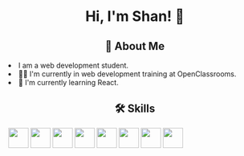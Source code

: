 <h1 align="center">Hi, I'm Shan! 👋</h1>

<h2 align="center">🚀 About Me</h2>
<li>
  I am a web development student.
</li>
<li>
  👩‍💻 I'm currently in web development training at OpenClassrooms.
</li>
<li>
  🌱 I'm currently learning React.
</li>

<h2 align="center">🛠 Skills</h2>
<p>
<img src="https://upload.wikimedia.org/wikipedia/commons/3/38/HTML5_Badge.svg" width="40px" height="40px" />
<img src="https://upload.wikimedia.org/wikipedia/commons/6/62/CSS3_logo.svg" width="40px" height="40px" />
<img src="https://upload.wikimedia.org/wikipedia/commons/b/b2/Bootstrap_logo.svg" width="40px" height="40px" />
<img src="https://upload.wikimedia.org/wikipedia/commons/thumb/9/96/Sass_Logo_Color.svg/768px-Sass_Logo_Color.svg.png?20150315202757" width="40px" height="40px" />
<img src="https://upload.wikimedia.org/wikipedia/commons/9/99/Unofficial_JavaScript_logo_2.svg" width="40px" height="40px" />
<img src="https://upload.wikimedia.org/wikipedia/commons/thumb/a/a7/React-icon.svg/768px-React-icon.svg.png?20220125121207" width="40px" height="40px" />
<img src="https://upload.wikimedia.org/wikipedia/commons/d/d9/Node.js_logo.svg" width="40px" height="40px" />
<img src="https://upload.wikimedia.org/wikipedia/commons/3/3f/Git_icon.svg" width="40px" height="40px" />
</p>

